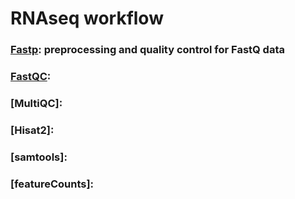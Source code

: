# RNAseq workflow
### [Fastp](https://github.com/OpenGene/fastp): preprocessing and quality control for FastQ data
### [FastQC](https://github.com/s-andrews/FastQC):
### [MultiQC]:
### [Hisat2]:
### [samtools]:
### [featureCounts]:
